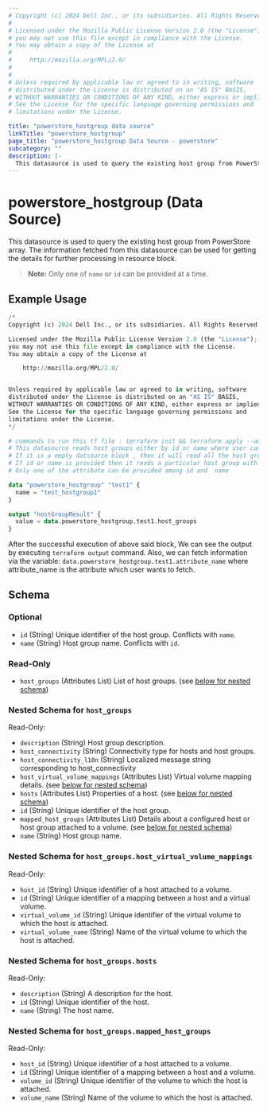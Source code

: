 ```yaml
---
# Copyright (c) 2024 Dell Inc., or its subsidiaries. All Rights Reserved.
# 
# Licensed under the Mozilla Public License Version 2.0 (the "License");
# you may not use this file except in compliance with the License.
# You may obtain a copy of the License at
# 
#     http://mozilla.org/MPL/2.0/
# 
# 
# Unless required by applicable law or agreed to in writing, software
# distributed under the License is distributed on an "AS IS" BASIS,
# WITHOUT WARRANTIES OR CONDITIONS OF ANY KIND, either express or implied.
# See the License for the specific language governing permissions and
# limitations under the License.

title: "powerstore_hostgroup data source"
linkTitle: "powerstore_hostgroup"
page_title: "powerstore_hostgroup Data Source - powerstore"
subcategory: ""
description: |-
  This datasource is used to query the existing host group from PowerStore array. The information fetched from this datasource can be used for getting the details for further processing in resource block.
---
```


# powerstore_hostgroup (Data Source)

This datasource is used to query the existing host group from PowerStore array. The information fetched from this datasource can be used for getting the details for further processing in resource block.

> **Note:** Only one of `name` or `id` can be provided at a time.

## Example Usage

```terraform
/*
Copyright (c) 2024 Dell Inc., or its subsidiaries. All Rights Reserved.

Licensed under the Mozilla Public License Version 2.0 (the "License");
you may not use this file except in compliance with the License.
You may obtain a copy of the License at

    http://mozilla.org/MPL/2.0/


Unless required by applicable law or agreed to in writing, software
distributed under the License is distributed on an "AS IS" BASIS,
WITHOUT WARRANTIES OR CONDITIONS OF ANY KIND, either express or implied.
See the License for the specific language governing permissions and
limitations under the License.
*/

# commands to run this tf file : terraform init && terraform apply --auto-approve
# This datasource reads host groups either by id or name where user can provide a value to any one of them
# If it is a empty datsource block , then it will read all the host groups
# If id or name is provided then it reads a particular host group with that id or name
# Only one of the attribute can be provided among id and  name 

data "powerstore_hostgroup" "test1" {
  name = "test_hostgroup1"
}

output "hostGroupResult" {
  value = data.powerstore_hostgroup.test1.host_groups
}
```
After the successful execution of above said block, We can see the output by executing `terraform output` command. Also, we can fetch information via the variable: `data.powerstore_hostgroup.test1.attribute_name` where attribute_name is the attribute which user wants to fetch.

<!-- schema generated by tfplugindocs -->
## Schema

### Optional

- `id` (String) Unique identifier of the host group. Conflicts with `name`.
- `name` (String) Host group name. Conflicts with `id`.

### Read-Only

- `host_groups` (Attributes List) List of host groups. (see [below for nested schema](#nestedatt--host_groups))

<a id="nestedatt--host_groups"></a>
### Nested Schema for `host_groups`

Read-Only:

- `description` (String) Host group description.
- `host_connectivity` (String) Connectivity type for hosts and host groups.
- `host_connectivity_l10n` (String) Localized message string corresponding to host_connectivity
- `host_virtual_volume_mappings` (Attributes List) Virtual volume mapping details. (see [below for nested schema](#nestedatt--host_groups--host_virtual_volume_mappings))
- `hosts` (Attributes List) Properties of a host. (see [below for nested schema](#nestedatt--host_groups--hosts))
- `id` (String) Unique identifier of the host group.
- `mapped_host_groups` (Attributes List) Details about a configured host or host group attached to a volume. (see [below for nested schema](#nestedatt--host_groups--mapped_host_groups))
- `name` (String) Host group name.

<a id="nestedatt--host_groups--host_virtual_volume_mappings"></a>
### Nested Schema for `host_groups.host_virtual_volume_mappings`

Read-Only:

- `host_id` (String) Unique identifier of a host attached to a volume.
- `id` (String) Unique identifier of a mapping between a host and a virtual volume.
- `virtual_volume_id` (String) Unique identifier of the virtual volume to which the host is attached.
- `virtual_volume_name` (String) Name of the virtual volume to which the host is attached.


<a id="nestedatt--host_groups--hosts"></a>
### Nested Schema for `host_groups.hosts`

Read-Only:

- `description` (String) A description for the host.
- `id` (String) Unique identifier of the host.
- `name` (String) The host name.


<a id="nestedatt--host_groups--mapped_host_groups"></a>
### Nested Schema for `host_groups.mapped_host_groups`

Read-Only:

- `host_id` (String) Unique identifier of a host attached to a volume.
- `id` (String) Unique identifier of a mapping between a host and a volume.
- `volume_id` (String) Unique identifier of the volume to which the host is attached.
- `volume_name` (String) Name of the volume to which the host is attached.

